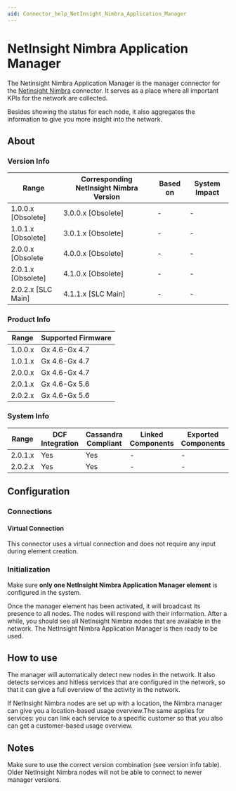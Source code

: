 ```yaml
---
uid: Connector_help_NetInsight_Nimbra_Application_Manager
---
```


# NetInsight Nimbra Application Manager

The Netinsight Nimbra Application Manager is the manager connector for the [Netinsight Nimbra](xref:Connector_help_NetInsight_Nimbra) connector. It serves as a place where all important KPIs for the network are collected.

Besides showing the status for each node, it also aggregates the information to give you more insight into the network.

## About

### Version Info

| **Range**            | **Corresponding NetInsight Nimbra Version** | **Based on** | **System Impact** |
|----------------------|---------------------------------------------|--------------|-------------------|
| 1.0.0.x \[Obsolete\] | 3.0.0.x \[Obsolete\]                        | \-           | \-                |
| 1.0.1.x \[Obsolete\] | 3.0.1.x \[Obsolete\]                        | \-           | \-                |
| 2.0.0.x \[Obsolete   | 4.0.0.x \[Obsolete\]                        | \-           | \-                |
| 2.0.1.x \[Obsolete\] | 4.1.0.x \[Obsolete\]                        | \-           | \-                |
| 2.0.2.x \[SLC Main\] | 4.1.1.x \[SLC Main\]                        | \-           | \-                |

### Product Info

| **Range** | **Supported Firmware** |
|-----------|------------------------|
| 1.0.0.x   | Gx 4.6-Gx 4.7          |
| 1.0.1.x   | Gx 4.6-Gx 4.7          |
| 2.0.0.x   | Gx 4.6-Gx 4.7          |
| 2.0.1.x   | Gx 4.6-Gx 5.6          |
| 2.0.2.x   | Gx 4.6-Gx 5.6          |

### System Info

| **Range** | **DCF Integration** | **Cassandra Compliant** | **Linked Components** | **Exported Components** |
|-----------|---------------------|-------------------------|-----------------------|-------------------------|
| 2.0.1.x   | Yes                 | Yes                     | \-                    | \-                      |
| 2.0.2.x   | Yes                 | Yes                     | \-                    | \-                      |

## Configuration

### Connections

#### Virtual Connection

This connector uses a virtual connection and does not require any input during element creation.

### Initialization

Make sure **only one NetInsight Nimbra Application Manager element** is configured in the system.

Once the manager element has been activated, it will broadcast its presence to all nodes. The nodes will respond with their information. After a while, you should see all NetInsight Nimbra nodes that are available in the network. The NetInsight Nimbra Application Manager is then ready to be used.

## How to use

The manager will automatically detect new nodes in the network. It also detects services and hitless services that are configured in the network, so that it can give a full overview of the activity in the network.

If NetInsight Nimbra nodes are set up with a location, the Nimbra manager can give you a location-based usage overview.The same applies for services: you can link each service to a specific customer so that you also can get a customer-based usage overview.

## Notes

Make sure to use the correct version combination (see version info table). Older NetInsight Nimbra nodes will not be able to connect to newer manager versions.
